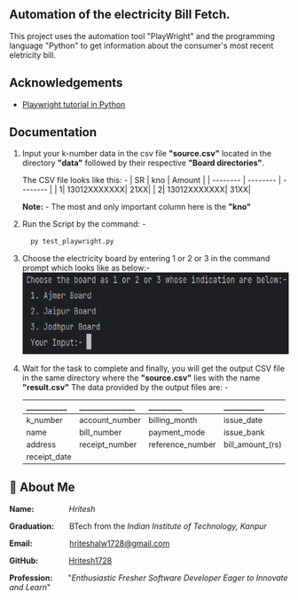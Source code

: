 
## Automation of the electricity Bill Fetch.

This project uses the automation tool "PlayWright" and the programming language "Python" to get information about the consumer's most recent eletricity bill.

## Acknowledgements

 - [Playwright tutorial in Python](https://playwright.dev/python/)


## Documentation

1. Input your k-number data in the csv file **"source.csv"** located in the directory **"data"** followed by their respective **"Board directories"**.

    The CSV file looks like this: -
    | SR | kno | Amount |
    | -------- | -------- | -------- |
    | 1| 13012XXXXXXX| 21XX|
    | 2| 13012XXXXXXX| 31XX|

    **Note:** - The most and only important column here is the **"kno"**

2. Run the Script by the command: -
    ```bash
      py test_playwright.py
    ```

3. Choose the electricity board by entering 1 or 2 or 3 in the command prompt which looks like as below:-  
    ![Choose Board Shot](choose_board_shot.png)
5. Wait for the task to complete and finally, you will get the output CSV file in the same directory where the **"source.csv"** lies with the name **"result.csv"**
The data provided by the output files are: -

    |  ___________  |    _______________       |    _________  |      ___________   |
    |-------------------|-------------------|-------------------|-------------------|
    | k_number           | account_number    | billing_month     | issue_date        |
    | name               | bill_number       | payment_mode      | issue_bank        |
    | address            | receipt_number    | reference_number  | bill_amount_(rs)  |
    | receipt_date         |                   |       |                   |



## 🚀 About Me
  **Name:** &nbsp;&nbsp;&nbsp;&nbsp;&nbsp;&nbsp;&nbsp;&nbsp;&nbsp;&nbsp;&nbsp;&nbsp;&nbsp;&nbsp;&nbsp;_Hritesh_
    
  **Graduation:**&nbsp;&nbsp;&nbsp;&nbsp;&nbsp;&nbsp; BTech from the _Indian Institute of Technology, Kanpur_
    
  **Email:** &nbsp;&nbsp;&nbsp;&nbsp;&nbsp;&nbsp;&nbsp;&nbsp;&nbsp;&nbsp;&nbsp;&nbsp;&nbsp;&nbsp;&nbsp;&nbsp;hriteshalw1728@gmail.com
    
  **GitHub:** &nbsp;&nbsp;&nbsp;&nbsp;&nbsp;&nbsp;&nbsp;&nbsp;&nbsp;&nbsp;&nbsp;&nbsp;&nbsp;[Hritesh1728](https://github.com/Hritesh1728)
    
  **Profession:**&nbsp;&nbsp;&nbsp;&nbsp;&nbsp;&nbsp; "_Enthusiastic Fresher Software Developer Eager to Innovate and Learn_"

